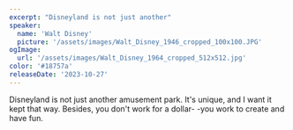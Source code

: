 ```yaml
---
excerpt: "Disneyland is not just another"
speaker:
  name: 'Walt Disney'
  picture: '/assets/images/Walt_Disney_1946_cropped_100x100.JPG'
ogImage:
  url: '/assets/images/Walt_Disney_1964_cropped_512x512.jpg'
color: '#18757a'
releaseDate: '2023-10-27'
---
```

Disneyland is not just another amusement park. It's unique, and I want it kept that way. Besides, you don't work for a dollar- -you work to create and have fun.
